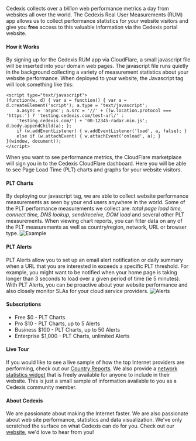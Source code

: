 Cedexis collects over a <em>billion</em> web performance metrics a day from websites all over the world. The Cedexis Real User Measurements (RUM) app allows us to collect performance statistics for your website visitors and give you <strong>free</strong> access to this valuable information via the Cedexis portal website.

#### How it Works
By signing up for the Cedexis RUM app via CloudFlare, a small javascript file will be inserted into your domain web pages.  The javascript file runs quietly in the background collecting a variety of measurement statistics about your website performance.
When deployed to your website, the Javascript tag will look something like this:

    <script type="text/javascript">
    (function(w, d) { var a = function() { var a = d.createElement('script'); a.type = 'text/javascript';
        a.async = 'async'; a.src = '//' + ((w.location.protocol === 'https:') ? 'testing.cedexis.com/test-url/' :
        'testing.cedexis.com/') + '00-12345-radar.min.js'; d.body.appendChild(a); };
        if (w.addEventListener) { w.addEventListener('load', a, false); }
        else if (w.attachEvent) { w.attachEvent('onload', a); }
    }(window, document));
    </script>


When you want to see performance metrics, the CloudFlare marketplace will sign you in to the Cedexis CloudFlare dashboard.  Here you will be able to see Page Load Time (PLT) charts and graphs for your website visitors.

#### PLT Charts
By deploying our javascript tag, we are able to collect website performance measurements as seen by your end users anywhere in the world.
Some of the PLT performance measurements we collect are: <em>total page load time, connect time, DNS lookup, send/receive, DOM load</em> and several other PLT measurements.  When viewing chart reports, you can filter data on any of the PLT measurements as well as country/region, network, URL or browser type.
![Example](/images/apps/cedexis_radar/plt-charts.png "Sample PLT Charts")

#### PLT Alerts
PLT Alerts allow you to set up an email alert notification or daily summary when a URL that you are interested in exceeds a specific PLT threshold. For example, you might want to be notified when your home page is taking longer than 3 seconds to load over a given period of time (ie 5 minutes).  With PLT Alerts, you can be proactive about your website performance and also closely monitor SLAs for your cloud service providers.
![Alerts](/images/apps/cedexis_radar/alerts-screen.png "Sample PLT Alerts")

#### Subscriptions
- Free $0 - PLT Charts
- Pro $10 - PLT Charts, up to 5 Alerts
- Business $100 - PLT Charts, up to 50 Alerts
- Enterprise $1,000 - PLT Charts, unlimited Alerts

#### Live Tour
If you would like to see a live sample of how the top Internet providers are performing, check out our [Country Reports](http://www.cedexis.com/reports/#?report=isp&country=US).  We also provide a [network statistics widget](http://www.cedexis.com/reports/widget.html) that is freely available for anyone to include in their website.  This is just a small sample of information available to you as a Cedexis community member.

#### About Cedexis
We are passionate about making the Internet faster.  We are also passionate about web site performance, statistics and data visualization.  We've only scratched the surface on what Cedexis can do for you.  Check out our [website](http://www.cedexis.com), we'd love to hear from you!

